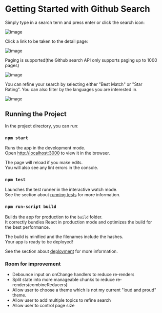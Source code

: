# Getting Started with Github Search

Simply type in a search term and press enter or click the search icon:

![image](https://user-images.githubusercontent.com/6589669/127691626-0229bf22-0049-4ff3-af50-96b063940e0f.png)

Click a link to be taken to the detail page:

![image](https://user-images.githubusercontent.com/6589669/127691894-22ea9ec5-de43-40da-a362-11e023997fb8.png)

Paging is supported(the Github search API only supports paging up to 1000 pages)

![image](https://user-images.githubusercontent.com/6589669/127692318-0d919afc-67c2-414d-9eb2-43964845ae4b.png)

You can refine your search by selecting either "Best Match" or "Star Rating". You can also filter by the languages you are interested in.

![image](https://user-images.githubusercontent.com/6589669/127692636-1f452558-acae-4f75-be6b-214b72b9ca49.png)

## Running the Project

In the project directory, you can run:

### `npm start`

Runs the app in the development mode.\
Open [http://localhost:3000](http://localhost:3000) to view it in the browser.

The page will reload if you make edits.\
You will also see any lint errors in the console.

### `npm test`

Launches the test runner in the interactive watch mode.\
See the section about [running tests](https://facebook.github.io/create-react-app/docs/running-tests) for more information.

### `npm run-script build`

Builds the app for production to the `build` folder.\
It correctly bundles React in production mode and optimizes the build for the best performance.

The build is minified and the filenames include the hashes.\
Your app is ready to be deployed!

See the section about [deployment](https://facebook.github.io/create-react-app/docs/deployment) for more information.

### Room for improvement
* Debounce input on onChange handlers to reduce re-renders 
* Split state into more manageable chunks to reduce re-renders(combineReducers)
* Allow user to choose a theme which is not my current "loud and proud" theme.
* Allow user to add multiple topics to refine search
* Allow user to control page size


